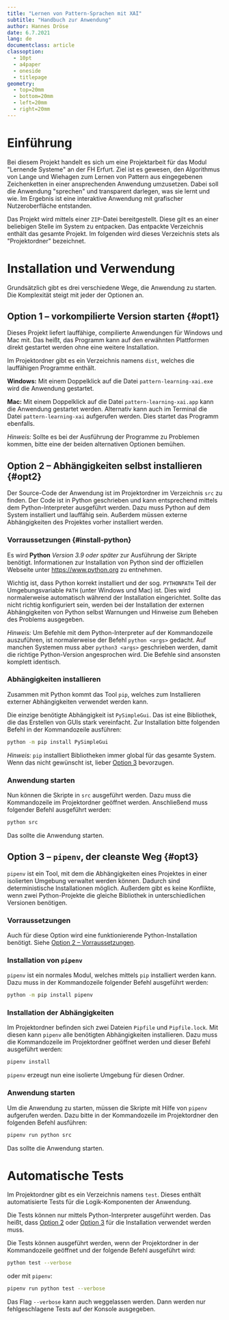 ```yaml
---
title: "Lernen von Pattern-Sprachen mit XAI"
subtitle: "Handbuch zur Anwendung"
author: Hannes Dröse
date: 6.7.2021
lang: de
documentclass: article
classoption:
  - 10pt
  - a4paper
  - oneside
  - titlepage
geometry:
  - top=20mm
  - bottom=20mm
  - left=20mm
  - right=20mm
---
```


# Einführung

Bei diesem Projekt handelt es sich um eine Projektarbeit für das Modul "Lernende Systeme" an der FH Erfurt. Ziel ist es gewesen, den Algorithmus von Lange und Wiehagen zum Lernen von Pattern aus eingegebenen Zeichenketten in einer ansprechenden Anwendung umzusetzen. Dabei soll die Anwendung "sprechen" und transparent darlegen, was sie lernt und wie. Im Ergebnis ist eine interaktive Anwendung mit grafischer Nutzeroberfläche entstanden.

Das Projekt wird mittels einer `ZIP`-Datei bereitgestellt. Diese gilt es an einer beliebigen Stelle im System zu entpacken. Das entpackte Verzeichnis enthält das gesamte Projekt. Im folgenden wird dieses Verzeichnis stets als "Projektordner" bezeichnet.

# Installation und Verwendung

Grundsätzlich gibt es drei verschiedene Wege, die Anwendung zu starten. Die Komplexität steigt mit jeder der Optionen an.

## Option 1 – vorkompilierte Version starten {#opt1}

Dieses Projekt liefert lauffähige, compilierte Anwendungen für Windows und Mac mit. Das heißt, das Programm kann auf den erwähnten Plattformen direkt gestartet werden ohne eine weitere Installation.

Im Projektordner gibt es ein Verzeichnis namens `dist`, welches die lauffähigen Programme enthält.

**Windows:** Mit einem Doppelklick auf die Datei `pattern-learning-xai.exe` wird die Anwendung gestartet.

**Mac:** Mit einem Doppelklick auf die Datei `pattern-learning-xai.app` kann die Anwendung gestartet werden. Alternativ kann auch im Terminal die Datei `pattern-learning-xai` aufgerufen werden. Dies startet das Programm ebenfalls.

*Hinweis:* Sollte es bei der Ausführung der Programme zu Problemen kommen, bitte eine der beiden alternativen Optionen bemühen.

## Option 2 – Abhängigkeiten selbst installieren {#opt2}

Der Source-Code der Anwendung ist im Projektordner im Verzeichnis `src` zu finden. Der Code ist in Python geschrieben und kann entsprechend mittels dem Python-Interpreter ausgeführt werden. Dazu muss Python auf dem System installiert und lauffähig sein. Außerdem müssen externe Abhängigkeiten des Projektes vorher installiert werden.

### Vorraussetzungen {#install-python}

Es wird **Python** *Version 3.9 oder später* zur Ausführung der Skripte benötigt. Informationen zur Installation von Python sind der offiziellen Webseite unter <https://www.python.org> zu entnehmen.

Wichtig ist, dass Python korrekt installiert und der sog. `PYTHONPATH` Teil der Umgebungsvariable `PATH` (unter Windows und Mac) ist. Dies wird normalerweise automatisch während der Installation eingerichtet. Sollte das nicht richtig konfiguriert sein, werden bei der Installation der externen Abhängigkeiten von Python selbst Warnungen und Hinweise zum Beheben des Problems ausgegeben.

*Hinweis:* Um Befehle mit dem Python-Interpreter auf der Kommandozeile auszuführen, ist normalerweise der Befehl `python <args>` gedacht. Auf manchen Systemen muss aber `python3 <args>` geschrieben werden, damit die richtige Python-Version angesprochen wird. Die Befehle sind ansonsten komplett identisch.

### Abhängigkeiten installieren

Zusammen mit Python kommt das Tool `pip`, welches zum Installieren externer Abhängigkeiten verwendet werden kann.

Die einzige benötigte Abhängigkeit ist `PySimpleGui`. Das ist eine Bibliothek, die das Erstellen von GUIs stark vereinfacht. Zur Installation bitte folgenden Befehl in der Kommandozeile ausführen:

```sh
python -m pip install PySimpleGui
```

*Hinweis:* `pip` installiert Bibliotheken immer global für das gesamte System. Wenn das nicht gewünscht ist, lieber [Option 3](#opt3) bevorzugen.

### Anwendung starten

Nun können die Skripte in `src` ausgeführt werden. Dazu muss die Kommandozeile im Projektordner geöffnet werden. Anschließend muss folgender Befehl ausgeführt werden:

```sh
python src
```

Das sollte die Anwendung starten.

## Option 3 – `pipenv`, der cleanste Weg {#opt3}

`pipenv` ist ein Tool, mit dem die Abhängigkeiten eines Projektes in einer isolierten Umgebung verwaltet werden können. Dadurch sind deterministische Installationen möglich. Außerdem gibt es keine Konflikte, wenn zwei Python-Projekte die gleiche Bibliothek in unterschiedlichen Versionen benötigen.

### Vorraussetzungen

Auch für diese Option wird eine funktionierende Python-Installation benötigt. Siehe [Option 2 – Vorraussetzungen](#install-python).

### Installation von `pipenv`

`pipenv` ist ein normales Modul, welches mittels `pip` installiert werden kann. Dazu muss in der Kommandozeile folgender Befehl ausgeführt werden:

```sh
python -m pip install pipenv
```

### Installation der Abhängigkeiten

Im Projektordner befinden sich zwei Dateien `Pipfile` und `Pipfile.lock`. Mit diesen kann `pipenv` alle benötigten Abhängigkeiten installieren. Dazu muss die Kommandozeile im Projektordner geöffnet werden und dieser Befehl ausgeführt werden:

```sh
pipenv install
```

`pipenv` erzeugt nun eine isolierte Umgebung für diesen Ordner.

### Anwendung starten

Um die Anwendung zu starten, müssen die Skripte mit Hilfe von `pipenv` aufgerufen werden. Dazu bitte in der Kommandozeile im Projektordner den folgenden Befehl ausführen:

```sh
pipenv run python src
```

Das sollte die Anwendung starten.

# Automatische Tests

Im Projektordner gibt es ein Verzeichnis namens `test`. Dieses enthält automatisierte Tests für die Logik-Komponenten der Anwendung.

Die Tests können nur mittels Python-Interpreter ausgeführt werden. Das heißt, dass [Option 2](#opt2) oder [Option 3](#opt3) für die Installation verwendet werden muss.

Die Tests können ausgeführt werden, wenn der Projektordner in der Kommandozeile geöffnet und der folgende Befehl ausgeführt wird:

```sh
python test --verbose
```

oder mit `pipenv`:

```sh
pipenv run python test --verbose
```

Das Flag `--verbose` kann auch weggelassen werden. Dann werden nur fehlgeschlagene Tests auf der Konsole ausgegeben.
